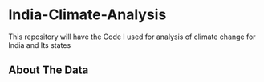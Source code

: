 # India-Climate-Analysis
This repository will have the Code I used for analysis of climate change for India and Its states


## About The Data
